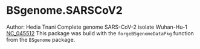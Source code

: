 # BSgenome.SARSCoV2
Author: Hedia Tnani
Complete genome SARS-CoV-2 isolate Wuhan-Hu-1 [NC_045512]( https://www.ncbi.nlm.nih.gov/nuccore/NC_045512)
This package was build with the `forgeBSgenomeDataPkg` function from the `BSgenome` package.
